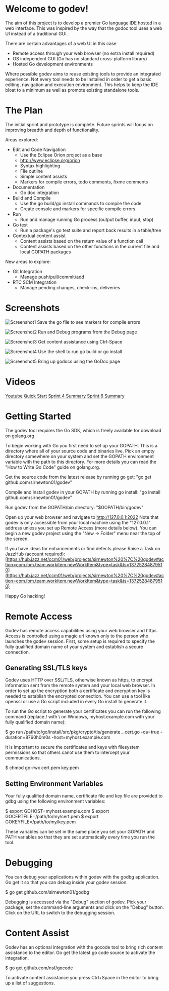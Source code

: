 # Welcome to godev!

The aim of this project is to develop a premier Go language IDE hosted in a web interface. This was inspired by the way that the godoc tool uses a web UI instead of a traditional GUI.

There are certain advantages of a web UI in this case 


* Remote access through your web browser (no extra install required)
* OS independent GUI (Go has no standard cross-platform library)
* Hosted Go development environments


Where possible godev aims to reuse existing tools to provide an integrated experience. Not every tool needs to be installed in order to get a basic editing, 
navigation and execution environment. This helps to keep the IDE bloat to a minimum as well as promote existing standalone tools.

# The Plan

The initial sprint and prototype is complete. Future sprints will focus on improving breadth and depth of functionality.

Areas explored:

* Edit and Code Navigation
    + Use the Eclipse Orion project as a base
    + http://www.eclipse.org/orion
    + Syntax highlighting
    + File outline
    + Simple content assists
    + Markers for compile errors, todo comments, fixme comments
* Documentation
    + Go doc integration
* Build and Compile
    + Use the go build/go install commands to compile the code
    + Create console and markers for specific compile errors
* Run
    + Run and manage running Go process (output buffer, input, stop)
* Go test
    + Run a package's go test suite and report back results in a table/tree
* Contextual content assist
    + Content assists based on the return value of a function call
    + Content assists based on the other functions in the current file and local GOPATH packages 

New areas to explore:

* Git Integration
    + Manage push/pull/commit/add
* RTC SCM Integration
    + Manage pending changes, check-ins, deliveries

# Screenshots

![Screenshot1](https://hub.jazz.net/ccm01/service/com.ibm.team.workitem.service.internal.rest.IAttachmentRestService/repo/csid/Attachment/godev-screenshot1.png?itemId=_MwuvANtwEeKv4ph699mytQ)
Save the go file to see markers for compile errors

![Screenshot2](https://hub.jazz.net/ccm01/service/com.ibm.team.workitem.service.internal.rest.IAttachmentRestService/repo/csid/Attachment/godev-screenshot2.png?itemId=_Mx07MNtwEeKv4ph699mytQ)
Run and Debug programs from the Debug page
	
![Screenshot3](https://hub.jazz.net/ccm01/service/com.ibm.team.workitem.service.internal.rest.IAttachmentRestService/repo/csid/Attachment/godev-screenshot3.png?itemId=_MzNbQNtwEeKv4ph699mytQ)
Get content assistance using Ctrl-Space

![Screenshot4](https://hub.jazz.net/ccm01/service/com.ibm.team.workitem.service.internal.rest.IAttachmentRestService/repo/csid/Attachment/godev-screenshot4.png?itemId=_Mznq8NtwEeKv4ph699mytQ)
Use the shell to run go build or go install

![Screenshot5](https://hub.jazz.net/ccm01/service/com.ibm.team.workitem.service.internal.rest.IAttachmentRestService/repo/csid/Attachment/godev-screenshot5.png?itemId=_M0X44NtwEeKv4ph699mytQ)
Bring up godocs using the GoDoc page

# Videos
[Youtube](http://www.youtube.com/watch?feature=player_embedded&v=UTfHDbUUECg)
[Quick Start](http://www.youtube.com/watch?feature=player_embedded&v=U7RBElvfCkc)
[Sprint 4 Summary](http://youtube.com/watch?feature=player_embedded&v=WQe5nr1tq3k)
[Sprint 6 Summary](http://youtube.com/watch?feature=player_embedded&v=4cSeZsBfonI)

# Getting Started

The godev tool requires the Go SDK, which is freely available for download on golang.org 

To begin working with Go you first need to set up your GOPATH. This is a directory where all of your source code and binaries live. Pick an empty directory somewhere on your system and set the GOPATH environment variable with the path to this directory. For more details you can read the "How to Write Go Code" guide on golang.org. 

Get the source code from the latest release by running go get: "go get github.com/sirnewton01/godev"

Compile and install godev in your GOPATH by running go install: "go install github.com/sirnewton01/godev"

Run godev from the GOPATH/bin directory: "$GOPATH/bin/godev"

Open up your web browser and navigate to http://127.0.0.1:2022 Note that godev is only accessible from your local machine using the "127.0.0.1" address unless you set up Remote Access (more details below). You can begin a new godev project using the "New -> Folder" menu near the top of the screen.

If you have ideas for enhancements or find defects please Raise a Task on JazzHub (account required): [https://hub.jazz.net/ccm01/web/projects/sirnewton%20%7C%20godev#action=com.ibm.team.workitem.newWorkItem&type=task&ts=13725284879510](https://hub.jazz.net/ccm01/web/projects/sirnewton%20%7C%20godev#action=com.ibm.team.workitem.newWorkItem&type=task&ts=13725284879510)

Happy Go hacking! 

# Remote Access

Godev has remote access capabilities using your web browser and https. Access is controlled using a magic url known only to the person who launches the godev session. First, some setup is required to specify the fully qualified domain name of your system and establish a secure connection.

## Generating SSL/TLS keys

Godev uses HTTP over SSL/TLS, otherwise known as https, to encrypt information sent from the remote system and your local web browser. In order to set up the encryption both a certificate and encryption key is needed to establish the encrypted connection. You can use a tool like openssl or use a Go script included in every Go install to generate it.

To run the Go script to generate your certificates you can run the following command (replace / with \ on Windows, myhost.example.com with your fully qualified domain name):

$ go run /path/to/go/install/src/pkg/crypto/tls/generate _ cert.go -ca=true -duration=8760h0m0s -host=myhost.example.com

It is important to secure the certificates and keys with filesystem permissions so that others canot use them to intercept your communications.

$ chmod go-rwx cert.pem key.pem

## Setting Environment Variables

Your fully qualified domain name, certificate file and key file are provided to gdbg using the following environment variables:

$ export GOHOST=myhost.example.com
$ export GOCERTFILE=/path/to/my/cert.pem
$ export GOKEYFILE=/path/to/my/key.pem

These variables can be set in the same place you set your GOPATH and PATH variables so that they are set automatically every time you run the tool.

# Debugging

You can debug your applications within godev with the godbg application. Go get it so that you can debug inside your godev session.

$ go get github.com/sirnewton01/godbg

Debugging is accessed via the "Debug" section of godev. Pick your package, set the command-line arguments and click on the "Debug" button. Click on the URL to switch to the debugging session.

# Content Assist

Godev has an optional integration with the gocode tool to bring rich content assistance to the editor. Go get the latest go code source to activate the integration.

$ go get github.com/nsf/gocode

To activate content assistance you press Ctrl+Space in the editor to bring up a list of suggestions.
